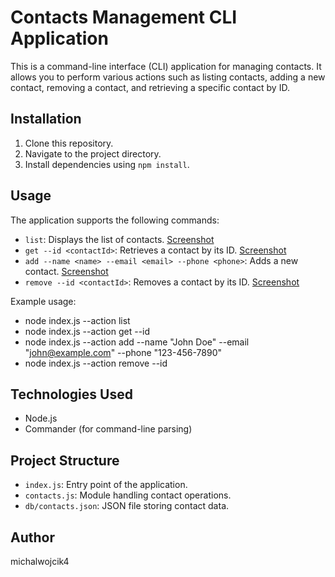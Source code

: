 # Contacts Management CLI Application

This is a command-line interface (CLI) application for managing contacts. It allows you to perform various actions such as listing contacts, adding a new contact, removing a contact, and retrieving a specific contact by ID.

## Installation

1. Clone this repository.
2. Navigate to the project directory.
3. Install dependencies using `npm install`.

## Usage

The application supports the following commands:

- `list`: Displays the list of contacts. [Screenshot](https://ibb.co/syX2S1J)
- `get --id <contactId>`: Retrieves a contact by its ID. [Screenshot](https://ibb.co/CKddZyx)
- `add --name <name> --email <email> --phone <phone>`: Adds a new contact. [Screenshot](https://ibb.co/S55M3kC)
- `remove --id <contactId>`: Removes a contact by its ID. [Screenshot](https://ibb.co/KXrNrN0)

Example usage:

- node index.js --action list
- node index.js --action get --id <contactId>
- node index.js --action add --name "John Doe" --email "john@example.com" --phone "123-456-7890"
- node index.js --action remove --id <contactId>

## Technologies Used

- Node.js
- Commander (for command-line parsing)

## Project Structure

- `index.js`: Entry point of the application.
- `contacts.js`: Module handling contact operations.
- `db/contacts.json`: JSON file storing contact data.

## Author

michalwojcik4
